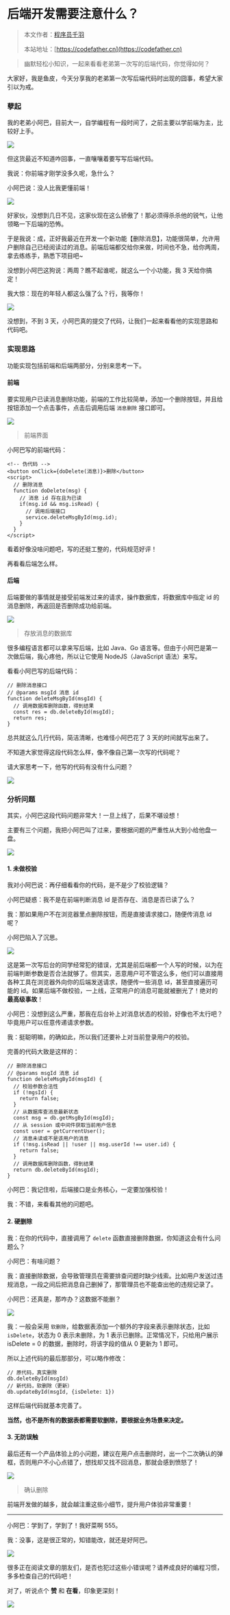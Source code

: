 # 后端开发需要注意什么？

> 本文作者：[程序员千羽](https://yuyuanweb.feishu.cn/wiki/Abldw5WkjidySxkKxU2cQdAtnah)
>
> 本站地址：[https://codefather.cn](https://codefather.cn)

> 幽默轻松小知识，一起来看看老弟第一次写的后端代码，你觉得如何？

大家好，我是鱼皮，今天分享我的老弟第一次写后端代码时出现的囧事，希望大家引以为戒。

### 孽起

我的老弟小阿巴，目前大一，自学编程有一段时间了，之前主要以学前端为主，比较好上手。

![](https://pic.yupi.icu/5563/202311061007519.jpeg)

但这货最近不知道咋回事，一直嚷嚷着要写写后端代码。

我说：你前端才刚学没多久呢，急什么？

小阿巴说：没人比我更懂前端！

![](https://pic.yupi.icu/5563/202311061007505.png)

好家伙，没想到几日不见，这家伙现在这么骄傲了！那必须得杀杀他的锐气，让他领略一下后端的恐怖。

于是我说：成，正好我最近在开发一个新功能【删除消息】，功能很简单，允许用户删除自己已经阅读过的消息。前端后端都交给你来做，时间也不急，给你两周，拿去练练手，熟悉下项目吧~

没想到小阿巴这狗说：两周？瞧不起谁呢，就这么一个小功能，我 3 天给你搞定！

我大惊：现在的年轻人都这么强了么？行，我等你！

![](https://pic.yupi.icu/5563/202311061007670.png)

没想到，不到 3 天，小阿巴真的提交了代码，让我们一起来看看他的实现思路和代码吧。

### 实现思路

功能实现包括前端和后端两部分，分别来思考一下。

#### 前端

要实现用户已读消息删除功能，前端的工作比较简单，添加一个删除按钮，并且给按钮添加一个点击事件，点击后调用后端 `消息删除` 接口即可。

![](https://pic.yupi.icu/5563/202311061007575.png)

> 前端界面

小阿巴写的前端代码：

```
<!-- 伪代码 -->
<button onClick={doDelete(消息)}>删除</button>
<script>
  // 删除消息
  function doDelete(msg) {
    // 消息 id 存在且为已读
    if(msg.id && msg.isRead) {
      // 调用后端接口
      service.deleteMsgById(msg.id);
    }
  }
</script>
```

看着好像没啥问题吧，写的还挺工整的，代码规范好评！

再看看后端怎么样。

#### 后端

后端要做的事情就是接受前端发过来的请求，操作数据库，将数据库中指定 id 的消息删除，再返回是否删除成功给前端。

![](https://pic.yupi.icu/5563/202311061007562.png)

> 存放消息的数据库

很多编程语言都可以拿来写后端，比如 Java、Go 语言等。但由于小阿巴是第一次做后端，我心疼他，所以让它使用 NodeJS（JavaScript 语法）来写。

看看小阿巴写的后端代码：

```
// 删除消息接口
// @params msgId 消息 id
function deleteMsgById(msgId) {
  // 调用数据库删除函数，得到结果
  const res = db.deleteById(msgId);
  return res;
}
```

总共就这么几行代码，简洁清晰，也难怪小阿巴花了 3 天的时间就写出来了。

不知道大家觉得这段代码怎么样，像不像自己第一次写的代码呢？

请大家思考一下，他写的代码有没有什么问题？

![](https://pic.yupi.icu/5563/202311061007698.png)

### 分析问题

其实，小阿巴这段代码问题非常大！一旦上线了，后果不堪设想！

主要有三个问题，我把小阿巴叫了过来，要根据问题的严重性从大到小给他盘一盘。

![](https://pic.yupi.icu/5563/202311061007206.png)

#### 1. 未做校验

我对小阿巴说：再仔细看看你的代码，是不是少了校验逻辑？

小阿巴疑惑：我不是在前端判断消息 id 是否存在、消息是否已读了么？

我：那如果用户不在浏览器里点删除按钮，而是直接请求接口，随便传消息 id 呢？

小阿巴陷入了沉思。

![](https://pic.yupi.icu/5563/202311061007212.png)

这是第一次写后台的同学经常犯的错误，尤其是前后端都一个人写的时候，以为在前端判断参数是否合法就够了。但其实，恶意用户可不管这么多，他们可以直接用各种工具在浏览器外向你的后端发送请求，随便传一些消息 id，甚至直接遍历可能的 id。如果后端不做校验，一上线，正常用户的消息可能就被删光了！绝对的 **最高级事故**！

小阿巴：没想到这么严重，那我在后台补上对消息状态的校验，好像也不太行吧？毕竟用户可以任意传递请求参数。

我：挺聪明嘛，的确如此，所以我们还要补上对当前登录用户的校验。

完善的代码大致是这样的：

```
// 删除消息接口
// @params msgId 消息 id
function deleteMsgById(msgId) {
  // 校验参数合法性
  if (!mgsId) {
    return false;
  }
  // 从数据库查消息最新状态
  const msg = db.getMsgById(msgId);
  // 从 session 或中间件获取当前用户信息
  const user = getCurrentUser();
  // 消息未读或不是该用户的消息
  if (!msg.isRead || !user || msg.userId !== user.id) {
    return false;
  }
  // 调用数据库删除函数，得到结果
  return db.deleteById(msgId);
}
```

小阿巴：我记住啦，后端接口是业务核心，一定要加强校验！

我：不错，来看看其他的问题吧。

#### 2. 硬删除

我：在你的代码中，直接调用了 `delete` 函数直接删除数据，你知道这会有什么问题么？

小阿巴：有啥问题？

我：直接删除数据，会导致管理员在需要排查问题时缺少线索。比如用户发送过违规消息，一段之间后把消息自己删掉了，那管理员也不能查出他的违规记录了。

小阿巴：还真是，那咋办？这数据不能删？

![](https://pic.yupi.icu/5563/202311061007339.png)

我：一般会采用 `软删除`，给数据表添加一个额外的字段来表示删除状态，比如 `isDelete`，状态为 0 表示未删除，为 1 表示已删除。正常情况下，只给用户展示 isDelete = 0 的数据，删除时，将该字段的值从 0 更新为 1 即可。

所以上述代码的最后那部分，可以略作修改：

```
// 原代码，真实删除
db.deleteById(msgId)
// 新代码，软删除（更新）
db.updateById(msgId, {isDelete: 1})
```

这样后端代码就基本完善了。

**当然，也不是所有的数据表都需要软删除，要根据业务场景来决定。**

#### 3. 无防误触

最后还有一个产品体验上的小问题，建议在用户点击删除时，出一个二次确认的弹框，否则用户不小心点错了，想找却又找不回消息，那就会感到愤怒了！

![](https://pic.yupi.icu/5563/202311061007233.png)

> 确认删除

前端开发做的越多，就会越注重这些小细节，提升用户体验非常重要！



------



小阿巴：学到了，学到了！我好菜啊 555。

我：没事，这是很正常的，知错能改，就还是好阿巴。

![](https://pic.yupi.icu/5563/202311061007693.png)

很多正在阅读文章的朋友们，是否也犯过这些小错误呢？请养成良好的编程习惯，多多检查自己的代码吧！

对了，听说点个 **赞** 和 **在看**，印象更深刻！

![](https://pic.yupi.icu/5563/202311061007924.png)